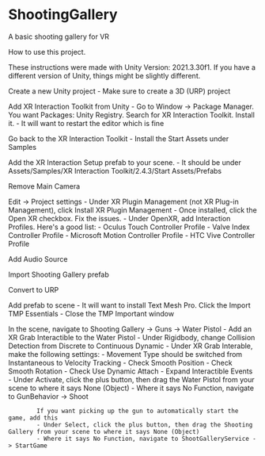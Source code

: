 # ShootingGallery
 A basic shooting gallery for VR

How to use this project.

These instructions were made with Unity Version: 2021.3.30f1.  If you have a different version of Unity, things might be slightly different.

Create a new Unity project
    - Make sure to create a 3D (URP) project

Add XR Interaction Toolkit from Unity
    - Go to Window -> Package Manager.  You want Packages: Unity Registry.  Search for XR Interaction Toolkit.  Install it.
    - It will want to restart the editor which is fine

Go back to the XR Interaction Toolkit
    - Install the Start Assets under Samples

Add the XR Interaction Setup prefab to your scene.
    - It should be under Assets/Samples/XR Interaction Toolkit/2.4.3/Start Assets/Prefabs

Remove Main Camera

Edit -> Project settings
    - Under XR Plugin Management (not XR Plug-in Management), click Install XR Plugin Management
    - Once installed, click the Open XR checkbox.  Fix the issues.
    - Under OpenXR, add Interaction Profiles.  Here's a good list:
        - Oculus Touch Controller Profile
        - Valve Index Controller Profile
        - Microsoft Motion Controller Profile
        - HTC Vive Controller Profile

Add Audio Source

Import Shooting Gallery prefab

Convert to URP

Add prefab to scene
    - It will want to install Text Mesh Pro.  Click the Import TMP Essentials
    - Close the TMP Important window

In the scene, navigate to Shooting Gallery -> Guns -> Water Pistol
    - Add an XR Grab Interactible to the Water Pistol
    - Under Rigidbody, change Collision Detection from Discrete to Continuous Dynamic
    - Under XR Grab Interable, make the following settings:
        - Movement Type should be switched from Instantaneous to Velocity Tracking
        - Check Smooth Position
        - Check Smooth Rotation
        - Check Use Dynamic Attach
        - Expand Interactible Events
            - Under Activate, click the plus button, then drag the Water Pistol from your scene to where it says None (Object)
            - Where it says No Function, navigate to GunBehavior -> Shoot

            If you want picking up the gun to automatically start the game, add this
            - Under Select, click the plus button, then drag the Shooting Gallery from your scene to where it says None (Object)
            - Where it says No Function, navigate to ShootGalleryService -> StartGame

